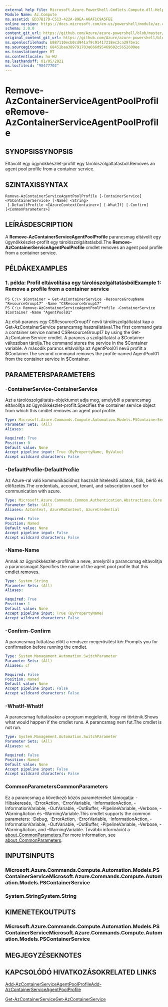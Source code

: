 ```yaml
---
external help file: Microsoft.Azure.PowerShell.Cmdlets.Compute.dll-Help.xml
Module Name: Az.Compute
ms.assetid: ED37B17D-C513-422A-89EA-A6AF1C9A5FEE
online version: https://docs.microsoft.com/en-us/powershell/module/az.compute/remove-azcontainerserviceagentpoolprofile
schema: 2.0.0
content_git_url: https://github.com/Azure/azure-powershell/blob/master/src/Compute/Compute/help/Remove-AzContainerServiceAgentPoolProfile.md
original_content_git_url: https://github.com/Azure/azure-powershell/blob/master/src/Compute/Compute/help/Remove-AzContainerServiceAgentPoolProfile.md
ms.openlocfilehash: b887110ecb0cd941af9c91417218ec2ca297be1c
ms.sourcegitcommit: 68451baa389791703e666d95469602c5652609ee
ms.translationtype: MT
ms.contentlocale: hu-HU
ms.lasthandoff: 01/05/2021
ms.locfileid: "98477702"
---
```

# <span data-ttu-id="9b4a7-101">Remove-AzContainerServiceAgentPoolProfile</span><span class="sxs-lookup"><span data-stu-id="9b4a7-101">Remove-AzContainerServiceAgentPoolProfile</span></span>

## <span data-ttu-id="9b4a7-102">SYNOPSIS</span><span class="sxs-lookup"><span data-stu-id="9b4a7-102">SYNOPSIS</span></span>
<span data-ttu-id="9b4a7-103">Eltávolít egy ügynökkészlet-profilt egy tárolószolgáltatásból.</span><span class="sxs-lookup"><span data-stu-id="9b4a7-103">Removes an agent pool profile from a container service.</span></span>

## <span data-ttu-id="9b4a7-104">SZINTAXIS</span><span class="sxs-lookup"><span data-stu-id="9b4a7-104">SYNTAX</span></span>

```
Remove-AzContainerServiceAgentPoolProfile [-ContainerService] <PSContainerService> [-Name] <String>
 [-DefaultProfile <IAzureContextContainer>] [-WhatIf] [-Confirm] [<CommonParameters>]
```

## <span data-ttu-id="9b4a7-105">LEÍRÁS</span><span class="sxs-lookup"><span data-stu-id="9b4a7-105">DESCRIPTION</span></span>
<span data-ttu-id="9b4a7-106">A **Remove-AzContainerServiceAgentPoolProfile** parancsmag eltávolít egy ügynökkészlet-profilt egy tárolószolgáltatásból.</span><span class="sxs-lookup"><span data-stu-id="9b4a7-106">The **Remove-AzContainerServiceAgentPoolProfile** cmdlet removes an agent pool profile from a container service.</span></span>

## <span data-ttu-id="9b4a7-107">PÉLDÁK</span><span class="sxs-lookup"><span data-stu-id="9b4a7-107">EXAMPLES</span></span>

### <span data-ttu-id="9b4a7-108">1. példa: Profil eltávolítása egy tárolószolgáltatásból</span><span class="sxs-lookup"><span data-stu-id="9b4a7-108">Example 1: Remove a profile from a container service</span></span>
```
PS C:\> $Container = Get-AzContainerService -ResourceGroupName "ResourceGroup17" -Name "CSResourceGroup17" 
PS C:\> Remove-AzContainerServiceAgentPoolProfile -ContainerService $Container -Name "AgentPool01"
```

<span data-ttu-id="9b4a7-109">Az első parancs egy CSResourceGroup17 nevű tárolószolgáltatást kap a Get-AzContainerService parancsmag használatával.</span><span class="sxs-lookup"><span data-stu-id="9b4a7-109">The first command gets a container service named CSResourceGroup17 by using the Get-AzContainerService cmdlet.</span></span>
<span data-ttu-id="9b4a7-110">A parancs a szolgáltatást a $Container változóban tárolja.</span><span class="sxs-lookup"><span data-stu-id="9b4a7-110">The command stores the service in the $Container variable.</span></span>
<span data-ttu-id="9b4a7-111">A második parancs eltávolítja az AgentPool01 nevű profilt a $Container.</span><span class="sxs-lookup"><span data-stu-id="9b4a7-111">The second command removes the profile named AgentPool01 from the container service in $Container.</span></span>

## <span data-ttu-id="9b4a7-112">PARAMETERS</span><span class="sxs-lookup"><span data-stu-id="9b4a7-112">PARAMETERS</span></span>

### <span data-ttu-id="9b4a7-113">-ContainerService</span><span class="sxs-lookup"><span data-stu-id="9b4a7-113">-ContainerService</span></span>
<span data-ttu-id="9b4a7-114">Azt a tárolószolgáltatás-objektumot adja meg, amelyből a parancsmag eltávolítja az ügynökkészlet-profilt.</span><span class="sxs-lookup"><span data-stu-id="9b4a7-114">Specifies the container service object from which this cmdlet removes an agent pool profile.</span></span>

```yaml
Type: Microsoft.Azure.Commands.Compute.Automation.Models.PSContainerService
Parameter Sets: (All)
Aliases:

Required: True
Position: 0
Default value: None
Accept pipeline input: True (ByPropertyName, ByValue)
Accept wildcard characters: False
```

### <span data-ttu-id="9b4a7-115">-DefaultProfile</span><span class="sxs-lookup"><span data-stu-id="9b4a7-115">-DefaultProfile</span></span>
<span data-ttu-id="9b4a7-116">Az Azure-ral való kommunikációhoz használt hitelesítő adatok, fiók, bérlő és előfizetés.</span><span class="sxs-lookup"><span data-stu-id="9b4a7-116">The credentials, account, tenant, and subscription used for communication with azure.</span></span>

```yaml
Type: Microsoft.Azure.Commands.Common.Authentication.Abstractions.Core.IAzureContextContainer
Parameter Sets: (All)
Aliases: AzContext, AzureRmContext, AzureCredential

Required: False
Position: Named
Default value: None
Accept pipeline input: False
Accept wildcard characters: False
```

### <span data-ttu-id="9b4a7-117">-Name</span><span class="sxs-lookup"><span data-stu-id="9b4a7-117">-Name</span></span>
<span data-ttu-id="9b4a7-118">Annak az ügynökkészlet-profilnak a neve, amelyről a parancsmag eltávolítja a parancsmagot.</span><span class="sxs-lookup"><span data-stu-id="9b4a7-118">Specifies the name of the agent pool profile that this cmdlet removes.</span></span>

```yaml
Type: System.String
Parameter Sets: (All)
Aliases:

Required: True
Position: 1
Default value: None
Accept pipeline input: True (ByPropertyName)
Accept wildcard characters: False
```

### <span data-ttu-id="9b4a7-119">-Confirm</span><span class="sxs-lookup"><span data-stu-id="9b4a7-119">-Confirm</span></span>
<span data-ttu-id="9b4a7-120">A parancsmag futtatása előtt a rendszer megerősítést kér.</span><span class="sxs-lookup"><span data-stu-id="9b4a7-120">Prompts you for confirmation before running the cmdlet.</span></span>

```yaml
Type: System.Management.Automation.SwitchParameter
Parameter Sets: (All)
Aliases: cf

Required: False
Position: Named
Default value: None
Accept pipeline input: False
Accept wildcard characters: False
```

### <span data-ttu-id="9b4a7-121">-WhatIf</span><span class="sxs-lookup"><span data-stu-id="9b4a7-121">-WhatIf</span></span>
<span data-ttu-id="9b4a7-122">A parancsmag futtatásakor a program megjeleníti, hogy mi történik.</span><span class="sxs-lookup"><span data-stu-id="9b4a7-122">Shows what would happen if the cmdlet runs.</span></span> <span data-ttu-id="9b4a7-123">A parancsmag nem fut.</span><span class="sxs-lookup"><span data-stu-id="9b4a7-123">The cmdlet is not run.</span></span>

```yaml
Type: System.Management.Automation.SwitchParameter
Parameter Sets: (All)
Aliases: wi

Required: False
Position: Named
Default value: None
Accept pipeline input: False
Accept wildcard characters: False
```

### <span data-ttu-id="9b4a7-124">CommonParameters</span><span class="sxs-lookup"><span data-stu-id="9b4a7-124">CommonParameters</span></span>
<span data-ttu-id="9b4a7-125">Ez a parancsmag a következő közös paramétereket támogatja: -Hibakeresés, -ErrorAction, -ErrorVariable, -InformationAction, -InformationVariable, -OutVariable, -OutBuffer, -PipelineVariable, -Verbose, -WarningAction és -WarningVariable.</span><span class="sxs-lookup"><span data-stu-id="9b4a7-125">This cmdlet supports the common parameters: -Debug, -ErrorAction, -ErrorVariable, -InformationAction, -InformationVariable, -OutVariable, -OutBuffer, -PipelineVariable, -Verbose, -WarningAction, and -WarningVariable.</span></span> <span data-ttu-id="9b4a7-126">További információt a [about_CommonParameters.](http://go.microsoft.com/fwlink/?LinkID=113216)</span><span class="sxs-lookup"><span data-stu-id="9b4a7-126">For more information, see [about_CommonParameters](http://go.microsoft.com/fwlink/?LinkID=113216).</span></span>

## <span data-ttu-id="9b4a7-127">INPUTS</span><span class="sxs-lookup"><span data-stu-id="9b4a7-127">INPUTS</span></span>

### <span data-ttu-id="9b4a7-128">Microsoft.Azure.Commands.Compute.Automation.Models.PSContainerService</span><span class="sxs-lookup"><span data-stu-id="9b4a7-128">Microsoft.Azure.Commands.Compute.Automation.Models.PSContainerService</span></span>

### <span data-ttu-id="9b4a7-129">System.String</span><span class="sxs-lookup"><span data-stu-id="9b4a7-129">System.String</span></span>

## <span data-ttu-id="9b4a7-130">KIMENETEK</span><span class="sxs-lookup"><span data-stu-id="9b4a7-130">OUTPUTS</span></span>

### <span data-ttu-id="9b4a7-131">Microsoft.Azure.Commands.Compute.Automation.Models.PSContainerService</span><span class="sxs-lookup"><span data-stu-id="9b4a7-131">Microsoft.Azure.Commands.Compute.Automation.Models.PSContainerService</span></span>

## <span data-ttu-id="9b4a7-132">MEGJEGYZÉSEK</span><span class="sxs-lookup"><span data-stu-id="9b4a7-132">NOTES</span></span>

## <span data-ttu-id="9b4a7-133">KAPCSOLÓDÓ HIVATKOZÁSOK</span><span class="sxs-lookup"><span data-stu-id="9b4a7-133">RELATED LINKS</span></span>

[<span data-ttu-id="9b4a7-134">Add-AzContainerServiceAgentPoolProfile</span><span class="sxs-lookup"><span data-stu-id="9b4a7-134">Add-AzContainerServiceAgentPoolProfile</span></span>](./Add-AzContainerServiceAgentPoolProfile.md)

[<span data-ttu-id="9b4a7-135">Get-AzContainerService</span><span class="sxs-lookup"><span data-stu-id="9b4a7-135">Get-AzContainerService</span></span>](./Get-AzContainerService.md)


